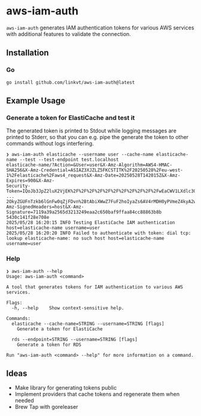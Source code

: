 # aws-iam-auth

`aws-iam-auth` generates IAM authentication tokens for various AWS services with additional features to validate the connection.

## Installation

### Go

```console
go install github.com/linkvt/aws-iam-auth@latest
```

## Example Usage

### Generate a token for ElastiCache and test it

The generated token is printed to Stdout while logging messages are printed to Stderr, so that you can e.g. pipe the generate the token to other commands without logs interfering.

```console
❯ aws-iam-auth elasticache --username user --cache-name elasticache-name --test --test-endpoint test.localhost 
elasticache-name/?Action=&User=user&X-Amz-Algorithm=AWS4-HMAC-SHA256&X-Amz-Credential=ASIAZ3XJZLZ5FKCSTITK%2F20250528%2Feu-west-1%2Felasticache%2Faws4_request&X-Amz-Date=20250528T142015Z&X-Amz-Expires=900&X-Amz-
Security-Token=IQoJb3JpZ2luX2VjEK%2F%2F%2F%2F%2F%2F%2F%2F%2F%2F%2FwEaCWV1LXdlc3QtMSJIMEYCIQDv7x3xXLa26CN2mllwOQVUYIhUE6Gi8Z3E6RGhnOo60wIhAOM%2FBjgKHDihtqxksaCuG3tWkfZusyBU1faOclWEnGmJKvgCCHcQARoMNjc4MDIxMzg5OTQ2
...
2OkyZGUFnTzkb6lGnFw0qZjFDvn%2BtAbiXWwZ7FuF2hoIyaZs6AV4rMDH0yPVmeZ4kyA2wQI5mdYLla9wnNQz7TLL5Ba6uuDgXnOYGjcmlUOwEApmw%3D%3D&X-Amz-SignedHeaders=host&X-Amz-Signature=7119a39a2565d3213249eaa2c650baf9ffaa84cc88863b8b
5430c141f28e708e
2025/05/28 16:20:15 INFO Testing ElastiCache IAM authentication host=elasticache-name username=user
2025/05/28 16:20:20 INFO Failed to authenticate with token: dial tcp: lookup elasticache-name: no such host host=elasticache-name username=user
```

### Help

```console
❯ aws-iam-auth --help
Usage: aws-iam-auth <command>

A tool that generates tokens for IAM authentication to various AWS services.

Flags:
  -h, --help    Show context-sensitive help.

Commands:
  elasticache --cache-name=STRING --username=STRING [flags]
    Generate a token for ElastiCache

  rds --endpoint=STRING --username=STRING [flags]
    Generate a token for RDS

Run "aws-iam-auth <command> --help" for more information on a command.
```

## Ideas

- Make library for generating tokens public
- Implement providers that cache tokens and regenerate them when needed
- Brew Tap with goreleaser
